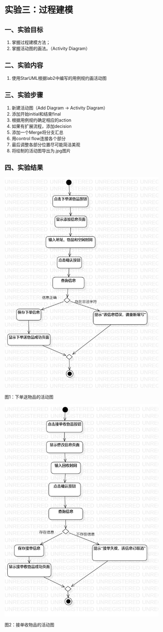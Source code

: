 # 实验三：过程建模

## 一、实验目标
1. 掌握过程建模方法；
2. 掌握活动图的画法。（Activity Diagram）
## 二、实验内容
1. 使用StarUML根据lab2中编写的用例规约画活动图
## 三、实验步骤
1. 新建活动图（Add Diagram -> Activity Diagram）
2. 添加开始initial和结束final
3. 根据用例规约确定相应的action
4. 如果有扩展流程，添加decision
5. 添加一个Merge将分支汇总
6. 用control flow连接各个部分
7. 最后调整各部分位置尽可能简洁美观
8. 将绘制的活动图导出为.jpg图片
## 四、实验结果
![下单送物品的活动图](./下单送物品的活动图.jpg)

图1：下单送物品的活动图

![接单收物品的活动图](./接单收物品的活动图.jpg)

图2：接单收物品的活动图
